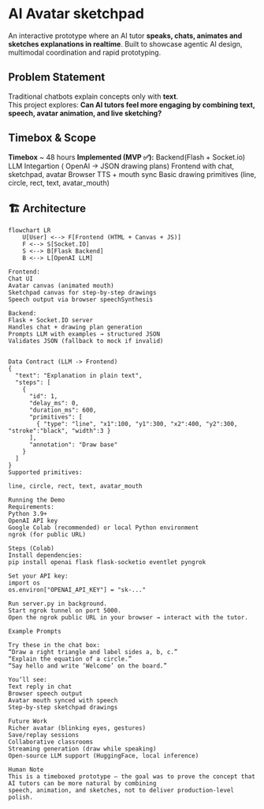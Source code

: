 # AI Avatar sketchpad

An interactive prototype where an AI tutor **speaks, chats, animates and sketches explanations in realtime**.
Built to showcase agentic AI design, multimodal coordination and rapid prototyping.

## Problem Statement

Traditional chatbots explain concepts only with **text**.  
This project explores: **Can AI tutors feel more engaging by combining text, speech, avatar animation, and live sketching?**


## Timebox & Scope

**Timebox** ~ 48 hours
**Implemented (MVP ✅):**
Backend(Flash + Socket.io)
LLM Integartion ( OpenAI -> JSON drawing plans)
Frontend with chat, sketchpad, avatar
Browser TTS + mouth sync
Basic drawing primitives (line, circle, rect, text, avatar_mouth)

## 🏗️ Architecture

```mermaid
flowchart LR
    U[User] <--> F[Frontend (HTML + Canvas + JS)]
    F <--> S[Socket.IO]
    S <--> B[Flask Backend]
    B <--> L[OpenAI LLM]

Frontend:
Chat UI
Avatar canvas (animated mouth)
Sketchpad canvas for step-by-step drawings
Speech output via browser speechSynthesis

Backend:
Flask + Socket.IO server
Handles chat + drawing plan generation
Prompts LLM with examples → structured JSON
Validates JSON (fallback to mock if invalid)


Data Contract (LLM -> Frontend)
{
  "text": "Explanation in plain text",
  "steps": [
    {
      "id": 1,
      "delay_ms": 0,
      "duration_ms": 600,
      "primitives": [
        { "type": "line", "x1":100, "y1":300, "x2":400, "y2":300, "stroke":"black", "width":3 }
      ],
      "annotation": "Draw base"
    }
  ]
}
Supported primitives:

line, circle, rect, text, avatar_mouth

Running the Demo
Requirements:
Python 3.9+
OpenAI API key
Google Colab (recommended) or local Python environment
ngrok (for public URL)

Steps (Colab)
Install dependencies:
pip install openai flask flask-socketio eventlet pyngrok

Set your API key:
import os
os.environ["OPENAI_API_KEY"] = "sk-..."

Run server.py in background.
Start ngrok tunnel on port 5000.
Open the ngrok public URL in your browser → interact with the tutor.

Example Prompts

Try these in the chat box:
“Draw a right triangle and label sides a, b, c.”
“Explain the equation of a circle.”
“Say hello and write ‘Welcome’ on the board.”

You’ll see:
Text reply in chat
Browser speech output
Avatar mouth synced with speech
Step-by-step sketchpad drawings

Future Work
Richer avatar (blinking eyes, gestures)
Save/replay sessions
Collaborative classrooms
Streaming generation (draw while speaking)
Open-source LLM support (HuggingFace, local inference)

Human Note
This is a timeboxed prototype — the goal was to prove the concept that AI tutors can be more natural by combining
speech, animation, and sketches, not to deliver production-level polish.

    
